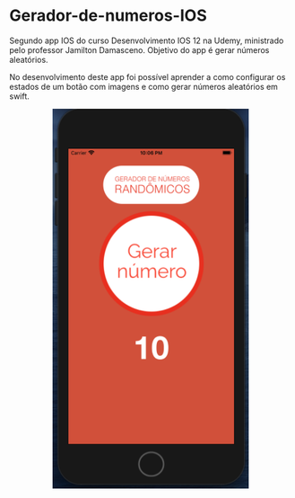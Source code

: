 # Gerador-de-numeros-IOS
Segundo app IOS do curso Desenvolvimento IOS 12 na Udemy, ministrado pelo professor Jamilton Damasceno. Objetivo do app é gerar números aleatórios.

No desenvolvimento deste app foi possível aprender a como configurar os estados de um botão com imagens e como gerar números aleatórios em swift.

<p align="center">
  <img src="https://github.com/Gilbert097/Gerador-de-numeros-IOS/blob/main/imagem-app.png?raw=true" width="350" title="Imagem App">
</p>
